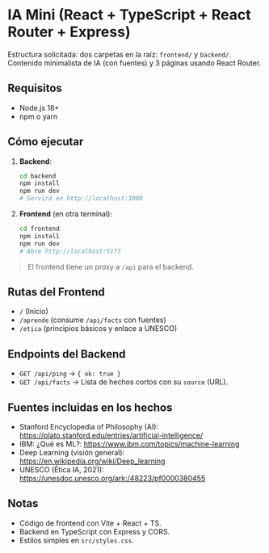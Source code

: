# IA Mini (React + TypeScript + React Router + Express)

Estructura solicitada: dos carpetas en la raíz: `frontend/` y `backend/`.
Contenido minimalista de IA (con fuentes) y 3 páginas usando React Router.

## Requisitos
- Node.js 18+
- npm o yarn

## Cómo ejecutar
1. **Backend**:
   ```bash
   cd backend
   npm install
   npm run dev
   # Servirá en http://localhost:3000
   ```

2. **Frontend** (en otra terminal):
   ```bash
   cd frontend
   npm install
   npm run dev
   # Abre http://localhost:5173
   ```

> El frontend tiene un proxy a `/api` para el backend.

## Rutas del Frontend
- `/` (Inicio)
- `/aprende` (consume `/api/facts` con fuentes)
- `/etica` (principios básicos y enlace a UNESCO)

## Endpoints del Backend
- `GET /api/ping` → `{ ok: true }`
- `GET /api/facts` → Lista de hechos cortos con su `source` (URL).

## Fuentes incluidas en los hechos
- Stanford Encyclopedia of Philosophy (AI): https://plato.stanford.edu/entries/artificial-intelligence/
- IBM: ¿Qué es ML?: https://www.ibm.com/topics/machine-learning
- Deep Learning (visión general): https://en.wikipedia.org/wiki/Deep_learning
- UNESCO (Ética IA, 2021): https://unesdoc.unesco.org/ark:/48223/pf0000380455

## Notas
- Código de frontend con Vite + React + TS.
- Backend en TypeScript con Express y CORS.
- Estilos simples en `src/styles.css`.
